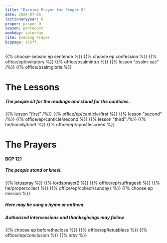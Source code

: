 ```yaml
---
title: "Evening Prayer for Proper 9"
date: 2024-07-06
lectionaryyear: b
proper: proper-9
season: pentecost
weekday: saturday
rite: Evening Prayer
bcppage: 115ff.
---
```

{{% choose-season ep sentence %}}
{{% choose ep confession %}}
{{% office/ep/invitatory %}}
{{% office/psalmintro %}}
{{% lesson "psalm-sac" /%}}
{{% office/psalmgloria %}}
# The Lessons
##### The people sit for the readings and stand for the canticles.
{{% lesson "first" /%}}
{{% office/ep/canticle/first %}}
{{% lesson "second" /%}}
{{% office/ep/canticle/second %}}
{{% lesson "third" /%}}
{{% he/homily/brief %}}
{{% office/ep/apostlescreed %}}
# The Prayers
#### BCP 121
##### The people stand or kneel.
{{% letuspray %}}
{{% lordsprayer2 %}}
{{% office/ep/suffragesb %}}
{{% he/propercollect %}}
{{% office/ep/collect/sundays %}}
{{% choose ep mission %}}
##### Here may be sung a hymn or anthem.
##### Authorized intercessions and thanksgivings may follow.
{{% choose ep beforetheclose %}}
{{% office/ep/letusbless %}}
{{% office/mp/conclusion %}}
{{% nrsv %}}

